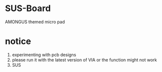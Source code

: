 # SUS-Board
AMONGUS themed micro pad

# notice
1. experimenting with pcb designs 
2. please run it with the latest version of VIA or the function might not work 
3. SUS

